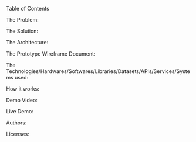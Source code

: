 Table of Contents

The Problem:


The Solution:


The Architecture:


The Prototype Wireframe Document:


The Technologies/Hardwares/Softwares/Libraries/Datasets/APIs/Services/Systems used:


How it works:

Demo Video:

Live Demo:

Authors:

Licenses:
